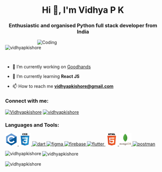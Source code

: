 <h1 align="center">Hi 👋, I'm Vidhya P K</h1>
<h3 align="center">Enthusiastic and organised Python full stack developer from India</h3>
<img align="right" alt="Coding" width="400" src="https://www.syncfusion.com/blogs/wp-content/uploads/2020/08/Create-Stunning-Circular-Progress-Bars-with-Flutter-Radial-Gauge-Part-1.png">

<p align="left"> <img src="https://komarev.com/ghpvc/?username=vidhyapkishore&label=Profile%20views&color=0e75b6&style=flat" alt="vidhyapkishore" /> </p>

<p align="left"> <a href="https://twitter.com/" target="blank"><img src="https://img.shields.io/twitter/follow/?logo=twitter&style=for-the-badge" alt="" /></a> </p>

- 🔭 I’m currently working on [Goodhands](https://github.com/vidhyapkishore/goodhands)

- 🌱 I’m currently learning **React JS**

- 📫 How to reach me **vidhyapkishore@gmail.com**

<h3 align="left">Connect with me:</h3>
<p align="left">
<a href="https://www.linkedin.com/in/vidhya-p-k/" target="blank"><img align="center" src="https://raw.githubusercontent.com/rahuldkjain/github-profile-readme-generator/master/src/images/icons/Social/linked-in-alt.svg" alt="Vidhyapkishore" height="30" width="40" /></a>
<a href="https://instagram.com/vid_hya_aaa" target="blank"><img align="center" src="https://raw.githubusercontent.com/rahuldkjain/github-profile-readme-generator/master/src/images/icons/Social/instagram.svg" alt="vidhyapkishore" height="30" width="40" /></a>
</p>

<h3 align="left">Languages and Tools:</h3>
<p align="left"> <a href="https://www.cprogramming.com/" target="_blank" rel="noreferrer"> <img src="https://raw.githubusercontent.com/devicons/devicon/master/icons/c/c-original.svg" alt="c" width="40" height="40"/> </a> <a href="https://www.w3schools.com/css/" target="_blank" rel="noreferrer"> <img src="https://raw.githubusercontent.com/devicons/devicon/master/icons/css3/css3-original-wordmark.svg" alt="css3" width="40" height="40"/> </a> <a href="https://dart.dev" target="_blank" rel="noreferrer"> <img src="https://www.vectorlogo.zone/logos/dartlang/dartlang-icon.svg" alt="dart" width="40" height="40"/> </a> <a href="https://www.figma.com/" target="_blank" rel="noreferrer"> <img src="https://www.vectorlogo.zone/logos/figma/figma-icon.svg" alt="figma" width="40" height="40"/> </a> <a href="https://firebase.google.com/" target="_blank" rel="noreferrer"> <img src="https://www.vectorlogo.zone/logos/firebase/firebase-icon.svg" alt="firebase" width="40" height="40"/> </a> <a href="https://flutter.dev" target="_blank" rel="noreferrer"> <img src="https://www.vectorlogo.zone/logos/flutterio/flutterio-icon.svg" alt="flutter" width="40" height="40"/> </a> <a href="https://www.w3.org/html/" target="_blank" rel="noreferrer"> <img src="https://raw.githubusercontent.com/devicons/devicon/master/icons/html5/html5-original-wordmark.svg" alt="html5" width="40" height="40"/> </a> <a href="https://www.mongodb.com/" target="_blank" rel="noreferrer"> <img src="https://raw.githubusercontent.com/devicons/devicon/master/icons/mongodb/mongodb-original-wordmark.svg" alt="mongodb" width="40" height="40"/> </a> <a href="https://postman.com" target="_blank" rel="noreferrer"> <img src="https://www.vectorlogo.zone/logos/getpostman/getpostman-icon.svg" alt="postman" width="40" height="40"/> </a> </p>

<p><img align="left" src="https://github-readme-stats.vercel.app/api/top-langs?username=vidhyapkishore&show_icons=true&locale=en&layout=compact" alt="vidhyapkishore" /></p>

<p>&nbsp;<img align="center" src="https://github-readme-stats.vercel.app/api?username=vidhyapkishore&show_icons=true&locale=en" alt="vidhyapkishore" /></p>

<p><img align="center" src="https://github-readme-streak-stats.herokuapp.com/?user=vidhyapkishore&" alt="vidhyapkishore" /></p>
